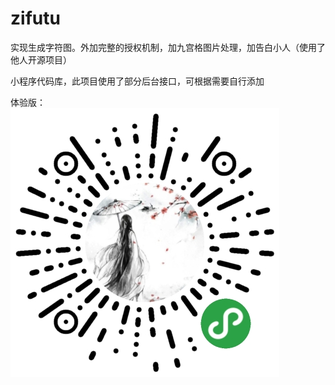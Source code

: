 # zifutu
实现生成字符图。外加完整的授权机制，加九宫格图片处理，加告白小人（使用了他人开源项目）

小程序代码库，此项目使用了部分后台接口，可根据需要自行添加

体验版：<br>
![小程序](https://github.com/liuhoudao/zifutu/blob/master/qrcode.png)
